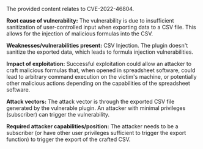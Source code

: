 The provided content relates to CVE-2022-46804.

**Root cause of vulnerability:** The vulnerability is due to insufficient sanitization of user-controlled input when exporting data to a CSV file. This allows for the injection of malicious formulas into the CSV.

**Weaknesses/vulnerabilities present:** CSV Injection. The plugin doesn't sanitize the exported data, which leads to formula injection vulnerabilities.

**Impact of exploitation:** Successful exploitation could allow an attacker to craft malicious formulas that, when opened in spreadsheet software, could lead to arbitrary command execution on the victim's machine, or potentially other malicious actions depending on the capabilities of the spreadsheet software.

**Attack vectors:** The attack vector is through the exported CSV file generated by the vulnerable plugin. An attacker with minimal privileges (subscriber) can trigger the vulnerability.

**Required attacker capabilities/position:** The attacker needs to be a subscriber (or have other user privileges sufficient to trigger the export function) to trigger the export of the crafted CSV.